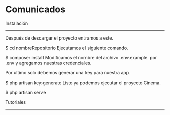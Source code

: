 # Comunicados

Instalación
_______________________

Después de descargar el proyecto entramos a este.

  $ cd nombreRepositorio
Ejecutamos el siguiente comando.

  $ composer install
Modificamos el nombre del archivo .env.example. por .env y agregamos nuestras credenciales.

Por ultimo solo debemos generar una key para nuestra app.

   $ php artisan key:generate
Listo ya podemos ejecutar el proyecto Cinema.

  $ php artisan serve
  
  
  
Tutoriales
_________________________________
